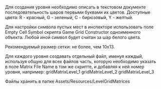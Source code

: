 Для создания уровня необходимо описать в текстовом документе последовательность шаров первыми буквами их цветов.
Доступные цвета: 
R - красный,
G - зеленый,
C - бирюзовый,
Y - желтый.

Для настройки символа пустых мест в инспекторе использовать поле Empty Cell Symbol скрипта Game Grid Constructor одноименного объекта.
Любой иной символ будет считан за шар белого цвета.

Рекомендуемый размер сетки: не более, чем 10х13.

Для каждого уровня создавать отдельный файл, именуя каждый, используя общую для всех файлов часть, которую необходимо указать в поле Matrix File Name в том же скрипте, и добавляя к ней номер уровня, например:
gridMatrixLevel_1
gridMatrixLevel_2
gridMatrixLevel_3

Файлы хранить в папке Assets/Resources/LevelGridMatrices
		 
